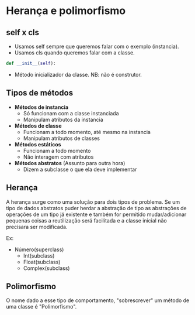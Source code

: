 # Herança e polimorfismo

## **self x cls**

- Usamos self sempre que queremos falar com o exemplo (instancia).
- Usamos cls quando queremos falar com a classe.

```python
def __init__(self):
```

- Método inicializador da classe. NB: não é construtor.

## Tipos de métodos

- **Métodos de instancia**
    - Só funcionam com a classe instanciada
    - Manipulam atributos da instancia
- **Métodos de classe**
    - Funcionam a todo momento, até mesmo na instancia
    - Manipulam atributos de classes
- **Métodos estáticos**
    - Funcionam a todo momento
    - Não interagem com atributos
- **Métodos abstratos** (Assunto para outra hora)
    - Dizem a subclasse o que ela deve implementar

## Herança

A herança surge como uma solução para dois tipos de problema. Se um tipo de dados abstratos puder herdar a abstração de tipo as abstrações de operações de um tipo já existente e também for permitido mudar/adicionar pequenas coisas a reutilização será facilitada e a classe inicial não precisara ser modificada.

Ex:

- Número(superclass)
    - Int(subclass)
    - Float(subclass)
    - Complex(subclass)

## Polimorfismo

O nome dado a esse tipo de comportamento, "sobrescrever" um método de uma classe é "Polimorfismo".